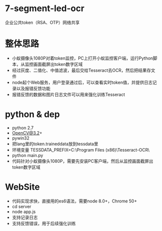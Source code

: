 # 7-segment-led-ocr
企业公共token（RSA、OTP）网络共享

# 整体思路
- 小蚁摄像头1080P对着token监控，PC上打开小蚁监控客户端，运行Python脚本，从监控画面截屏出token数字区域
- 经过灰度、二值化、中值滤波，最后交给Tesseract去OCR，然后把结果存文件
- node起个Web服务，用户登录通过后，可以查看实时token值，并提供日志记录以及报错反馈功能
- 报错反馈的数据和图片日志文件可以用来强化训练Tesseract

# python & dep
- python 2.7
- OpenCV@3.2+
- pywin32
- 把lang里的token.traineddata放到tessdata里
- 环境变量 TESSDATA_PREFIX=C:\Program Files (x86)\Tesseract-OCR\
- python main.py
- 代码针对小蚁摄像头1080P，需要先安装PC客户端，然后从监控画面截屏出token数字区域

# WebSite
- 代码实现求快，直接用的es6语法，需要node 8.0+，Chrome 50+
- cd server
- node app.js
- 支持记录日志
- 支持反馈错误，用于后续强化训练
